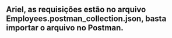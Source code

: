 ## Ariel, as requisições estão no arquivo Employees.postman_collection.json, basta importar o arquivo no Postman.
